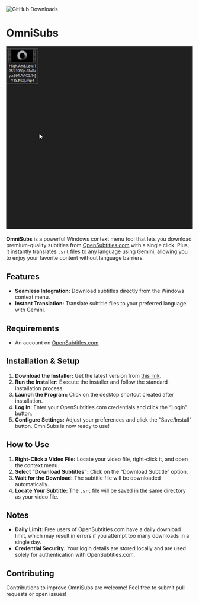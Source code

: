 ![GitHub Downloads](https://img.shields.io/github/downloads/Gabriel-sy/SubtitlesDownloader/total?style=for-the-badge&color=blue&label=Downloads&logo=github&logoColor=white)

# OmniSubs

![Example](example.gif)

**OmniSubs** is a powerful Windows context menu tool that lets you download premium-quality subtitles from [OpenSubtitles.com](https://www.opensubtitles.com) with a single click. Plus, it instantly translates `.srt` files to any language using Gemini, allowing you to enjoy your favorite content without language barriers.

## Features

- **Seamless Integration:** Download subtitles directly from the Windows context menu.
- **Instant Translation:** Translate subtitle files to your preferred language with Gemini.

## Requirements

- An account on [OpenSubtitles.com](https://www.opensubtitles.com).

## Installation & Setup

1. **Download the Installer:** Get the latest version from [this link](https://github.com/Gabriel-sy/OmniSubs/releases/download/v2.0/OmniSubsInstaller.msi).
2. **Run the Installer:** Execute the installer and follow the standard installation process.
3. **Launch the Program:** Click on the desktop shortcut created after installation.
4. **Log In:** Enter your OpenSubtitles.com credentials and click the “Login” button.
5. **Configure Settings:** Adjust your preferences and click the “Save/Install” button. OmniSubs is now ready to use!

## How to Use

1. **Right-Click a Video File:** Locate your video file, right-click it, and open the context menu.
2. **Select "Download Subtitles":** Click on the “Download Subtitle” option.
3. **Wait for the Download:** The subtitle file will be downloaded automatically.
4. **Locate Your Subtitle:** The `.srt` file will be saved in the same directory as your video file.

## Notes

- **Daily Limit:** Free users of OpenSubtitles.com have a daily download limit, which may result in errors if you attempt too many downloads in a single day.
- **Credential Security:** Your login details are stored locally and are used solely for authentication with OpenSubtitles.com.

## Contributing

Contributions to improve OmniSubs are welcome! Feel free to submit pull requests or open issues!
